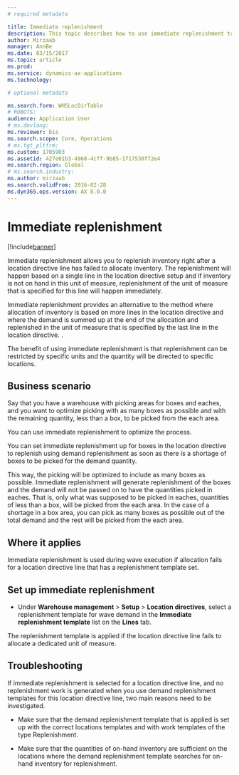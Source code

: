 ```yaml
---
# required metadata

title: Immediate replenishment
description: This topic describes how to use immediate replenishment to replenish inventory when a location directive fails to locate inventory.
author: Mirzaab
manager: AnnBe
ms.date: 03/15/2017
ms.topic: article
ms.prod: 
ms.service: dynamics-ax-applications
ms.technology: 

# optional metadata

ms.search.form: WHSLocDirTable  
# ROBOTS: 
audience: Application User
# ms.devlang: 
ms.reviewer: bis
ms.search.scope: Core, Operations
# ms.tgt_pltfrm: 
ms.custom: 1705903
ms.assetid: 427e01b3-4968-4cff-9b85-1717530f72e4
ms.search.region: Global
# ms.search.industry: 
ms.author: mirzaab
ms.search.validFrom: 2016-02-28
ms.dyn365.ops.version: AX 8.0.0
---
```


# Immediate replenishment

[!include[banner](../includes/banner.md)]


Immediate replenishment allows you to replenish inventory right after a location
directive line has failed to allocate inventory. The replenishment will happen
based on a single line in the location directive setup and if inventory is not
on hand in this unit of measure, replenishment of the unit of measure that is
specified for this line will happen immediately.

Immediate replenishment provides an alternative to the method where allocation
of inventory is based on more lines in the location directive and where the
demand is summed up at the end of the allocation and replenished in the unit of
measure that is specified by the last line in the location directive. .

The benefit of using immediate replenishment is that replenishment can be
restricted by specific units and the quantity will be directed to specific
locations.

## Business scenario

Say that you have a warehouse with picking areas for boxes and eaches, and you
want to optimize picking with as many boxes as possible and with the remaining
quantity, less than a box, to be picked from the each area. 

You can use immediate replenishment to optimize the process. 

You can set immediate replenishment up for boxes in the location directive to 
replenish using demand replenishment as soon as there is a shortage of boxes to be picked for the
demand quantity. 

This way, the picking will be optimized to include as many boxes
as possible. Immediate replenishment will generate replenishment of the boxes
and the demand will not be passed on to have the quantities picked in eaches.
That is, only what was supposed to be picked in eaches, quantities of less than
a box, will be picked from the each area. In the case of a shortage in a box
area, you can pick as many boxes as possible out of the total
demand and the rest will be picked from the each area.

## Where it applies

Immediate replenishment is used during wave execution if allocation fails for a
location directive line that has a replenishment template set.

## Set up immediate replenishment

-   Under **Warehouse management** \> **Setup** \> **Location directives**,
    select a replenishment template for wave demand in the **Immediate
    replenishment template** list on the **Lines** tab.

The replenishment template is applied if the location directive line fails to
allocate a dedicated unit of measure.

## Troubleshooting

If immediate replenishment is selected for a location directive line, and no
replenishment work is generated when you use demand replenishment templates for
this location directive line, two main reasons need to be investigated.

-  Make sure that the demand replenishment template that is applied is set up
    with the correct locations templates and with work templates of the type
    Replenishment.

-  Make sure that the quantities of on-hand inventory are sufficient on the
    locations where the demand replenishment template searches for on-hand
    inventory for replenishment.
